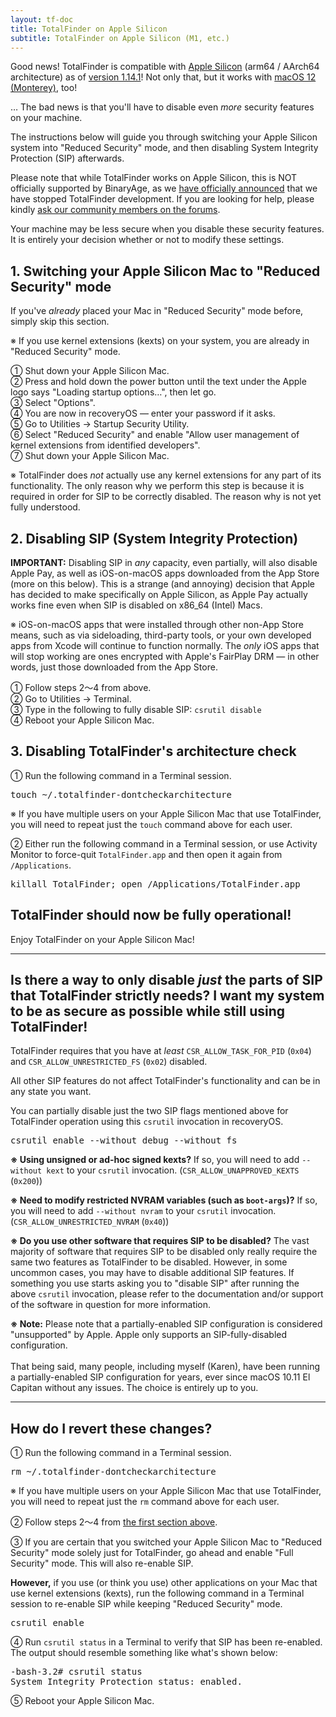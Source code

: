 ```yaml
---
layout: tf-doc
title: TotalFinder on Apple Silicon
subtitle: TotalFinder on Apple Silicon (M1, etc.)
---
```


Good news! TotalFinder is compatible with [Apple Silicon](https://en.wikipedia.org/wiki/Apple_silicon) (arm64 / AArch64 architecture) as of [version 1.14.1](https://totalfinder.binaryage.com/beta-changes#1.14.1)! Not only that, but it works with [macOS 12 (Monterey)](https://en.wikipedia.org/wiki/MacOS_Monterey), too!

… The bad news is that you'll have to disable even _more_ security features on your machine.

The instructions below will guide you through switching your Apple Silicon system into "Reduced Security" mode, and then disabling System Integrity Protection (SIP) afterwards.

<p class="info-box compatibility">
Please note that while TotalFinder works on Apple Silicon, this is NOT officially supported by BinaryAge, as we <a href="https://blog.binaryage.com/totalfinder-totalspaces-future">have officially announced</a> that we have stopped TotalFinder development. If you are looking for help, please kindly <a href="https://discuss.binaryage.com/t/8364">ask our community members on the forums</a>.
</p>

<p class="info-box exclamation">
Your machine may be less secure when you disable these security features. It is entirely your decision whether or not to modify these settings.
</p>

## 1. Switching your Apple Silicon Mac to "Reduced Security" mode

If you've _already_ placed your Mac in "Reduced Security" mode before, simply skip this section.

※ If you use kernel extensions (kexts) on your system, you are already in "Reduced Security" mode.

① Shut down your Apple Silicon Mac.  
② Press and hold down the power button until the text under the Apple logo says "Loading startup options…", then let go.  
③ Select "Options".  
④ You are now in recoveryOS — enter your password if it asks.  
⑤ Go to Utilities → Startup Security Utility.  
⑥ Select "Reduced Security" and enable "Allow user management of kernel extensions from identified developers".  
⑦ Shut down your Apple Silicon Mac.  

<p class="info-box compatibility">
※ TotalFinder does <i>not</i> actually use any kernel extensions for any part of its functionality. The only reason why we perform this step is because it is required in order for SIP to be correctly disabled. The reason why is not yet fully understood.
</p>

## 2. Disabling SIP (System Integrity Protection)

<p class="info-box exclamation">
<b>IMPORTANT:</b> Disabling SIP in <i>any</i> capacity, even partially, will also disable Apple Pay, as well as iOS-on-macOS apps downloaded from the App Store (more on this below). This is a strange (and annoying) decision that Apple has decided to make specifically on Apple Silicon, as Apple Pay actually works fine even when SIP is disabled on x86_64 (Intel) Macs.
</p>

<p class="info-box compatibility">
※ iOS-on-macOS apps that were installed through other non-App Store means, such as via sideloading, third-party tools, or your own developed apps from Xcode will continue to function normally. The <i>only</i> iOS apps that will stop working are ones encrypted with Apple's FairPlay DRM — in other words, just those downloaded from the App Store.
</p>

① Follow steps 2〜4 from above.  
② Go to Utilities → Terminal.  
③ Type in the following to fully disable SIP: `csrutil disable`  
④ Reboot your Apple Silicon Mac.

## 3. Disabling TotalFinder's architecture check

① Run the following command in a Terminal session.
<pre class="terminal">
touch ~/.totalfinder-dontcheckarchitecture
</pre>

※ If you have multiple users on your Apple Silicon Mac that use TotalFinder, you will need to repeat just the `touch` command above for each user.

② Either run the following command in a Terminal session, or use Activity Monitor to force-quit `TotalFinder.app` and then open it again from `/Applications`.
<pre class="terminal">
killall TotalFinder; open /Applications/TotalFinder.app
</pre>

## TotalFinder should now be fully operational!

Enjoy TotalFinder on your Apple Silicon Mac!

---

## Is there a way to only disable _just_ the parts of SIP that TotalFinder strictly needs? I want my system to be as secure as possible while still using TotalFinder!

TotalFinder requires that you have at _least_ `CSR_ALLOW_TASK_FOR_PID` (`0x04`) and `CSR_ALLOW_UNRESTRICTED_FS` (`0x02`) disabled.

All other SIP features do not affect TotalFinder's functionality and can be in any state you want.

You can partially disable just the two SIP flags mentioned above for TotalFinder operation using this `csrutil` invocation in recoveryOS.
<pre class="terminal">
csrutil enable --without debug --without fs
</pre>

**※ Using unsigned or ad-hoc signed kexts?** If so, you will need to add `--without kext` to your `csrutil` invocation. (`CSR_ALLOW_UNAPPROVED_KEXTS` (`0x200`))

**※ Need to modify restricted NVRAM variables (such as `boot-args`)?** If so, you will need to add `--without nvram` to your `csrutil` invocation. (`CSR_ALLOW_UNRESTRICTED_NVRAM` (`0x40`))

**※ Do you use other software that requires SIP to be disabled?** The vast majority of software that requires SIP to be disabled only really require the same two features as TotalFinder to be disabled. However, in some uncommon cases, you may have to disable additional SIP features. If something you use starts asking you to "disable SIP" after running the above `csrutil` invocation, please refer to the documentation and/or support of the software in question for more information.

<p class="info-box compatibility">
<b>※ Note:</b> Please note that a partially-enabled SIP configuration is considered "unsupported" by Apple. Apple only supports an SIP-fully-disabled configuration.<br>
<br>
That being said, many people, including myself (Karen), have been running a partially-enabled SIP configuration for years, ever since macOS 10.11 El Capitan without any issues. The choice is entirely up to you.
</p>

---

## How do I revert these changes?

① Run the following command in a Terminal session.
<pre class="terminal">
rm ~/.totalfinder-dontcheckarchitecture
</pre>

※ If you have multiple users on your Apple Silicon Mac that use TotalFinder, you will need to repeat just the `rm` command above for each user.

② Follow steps 2〜4 from [the first section above](#mark-1-switching-your-apple-silicon-mac-to-reduced-security-mode).

③ If you are certain that you switched your Apple Silicon Mac to "Reduced Security" mode solely just for TotalFinder, go ahead and enable "Full Security" mode. This will also re-enable SIP.

**However,** if you use (or think you use) other applications on your Mac that use kernel extensions (kexts), run the following command in a Terminal session to re-enable SIP while keeping "Reduced Security" mode.
<pre class="terminal">
csrutil enable
</pre>

④ Run `csrutil status` in a Terminal to verify that SIP has been re-enabled. The output should resemble something like what's shown below:
<pre class="terminal">
-bash-3.2# csrutil status
System Integrity Protection status: enabled.
</pre>

⑤ Reboot your Apple Silicon Mac.

